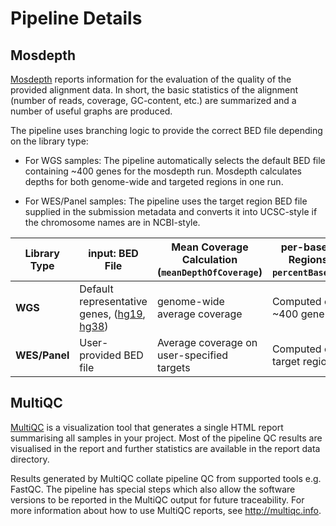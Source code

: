 # Pipeline Details

## Mosdepth

[Mosdepth](https://github.com/brentp/mosdepth) reports information for the evaluation of the quality of the provided alignment data.
In short, the basic statistics of the alignment (number of reads, coverage, GC-content, etc.) are summarized and a number of useful graphs are produced.

The pipeline uses branching logic to provide the correct BED file depending on the library type:

- For WGS samples:
  The pipeline automatically selects the default BED file containing ~400 genes for the mosdepth run. Mosdepth calculates depths for both genome-wide and targeted regions in one run.

- For WES/Panel samples:
  The pipeline uses the target region BED file supplied in the submission metadata and converts it into UCSC-style if the chromosome names are in NCBI-style.

| **Library Type** | **input: BED File**                                                                                                                              | **Mean Coverage Calculation (`meanDepthOfCoverage`)** | **per-base Coverage of Targeted Regions (to furthur calculate `percentBasesAboveQualityThreshold`)** |
| ---------------- | ------------------------------------------------------------------------------------------------------------------------------------------------ | ----------------------------------------------------- | ---------------------------------------------------------------------------------------------------- |
| **WGS**          | Default representative genes, ([hg19](../assets/default_files/hg19_439_omim_genes.bed), [hg38](../assets/default_files/hg38_440_omim_genes.bed)) | genome-wide average coverage                          | Computed over a predefined set of ~400 gene regions                                                  |
| **WES/Panel**    | User-provided BED file                                                                                                                           | Average coverage on user-specified targets            | Computed over the user-provided target regions                                                       |

## MultiQC

[MultiQC](http://multiqc.info) is a visualization tool that generates a single HTML report summarising all samples in your project. Most of the pipeline QC results are visualised in the report and further statistics are available in the report data directory.

Results generated by MultiQC collate pipeline QC from supported tools e.g. FastQC. The pipeline has special steps which also allow the software versions to be reported in the MultiQC output for future traceability. For more information about how to use MultiQC reports, see <http://multiqc.info>.

